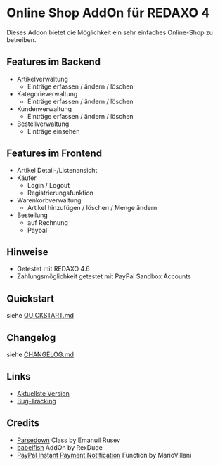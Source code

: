 Online Shop AddOn für REDAXO 4
============================

Dieses Addon bietet die Möglichkeit ein sehr einfaches Online-Shop
zu betreiben.


Features im Backend
-------------------
* Artikelverwaltung
	* Einträge erfassen / ändern / löschen
* Kategorieverwaltung
	* Einträge erfassen / ändern / löschen
* Kundenverwaltung
	* Einträge erfassen / ändern / löschen
* Bestellverwaltung
	* Einträge einsehen


Features im Frontend
-------------------
* Artikel Detail-/Listenansicht
* Käufer
	* Login / Logout
	* Registrierungsfunktion
* Warenkorbverwaltung
	* Artikel hinzufügen / löschen / Menge ändern
* Bestellung
	* auf Rechnung
	* Paypal


Hinweise
--------

* Getestet mit REDAXO 4.6
* Zahlungsmöglichkeit getestet mit PayPal Sandbox Accounts


Quickstart
---------

siehe [QUICKSTART.md](QUICKSTART.md)


Changelog
---------

siehe [CHANGELOG.md](CHANGELOG.md)

Links
------------

* [Aktuellste Version](https://github.com/last-hero/square_shop)
* [Bug-Tracking](https://github.com/last-hero/square_shop/issues)

Credits
-------

* [Parsedown](http://parsedown.org/) Class by Emanuil Rusev
* [babelfish](https://github.com/RexDude/babelfish) AddOn by RexDude
* [PayPal Instant Payment Notification](https://github.com/paypal/ipn-code-samples/blob/master/paypal_ipn.php) Function by MarioVillani


